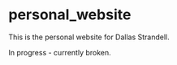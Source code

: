 # personal_website
This is the personal website for Dallas Strandell.

In progress - currently broken.
